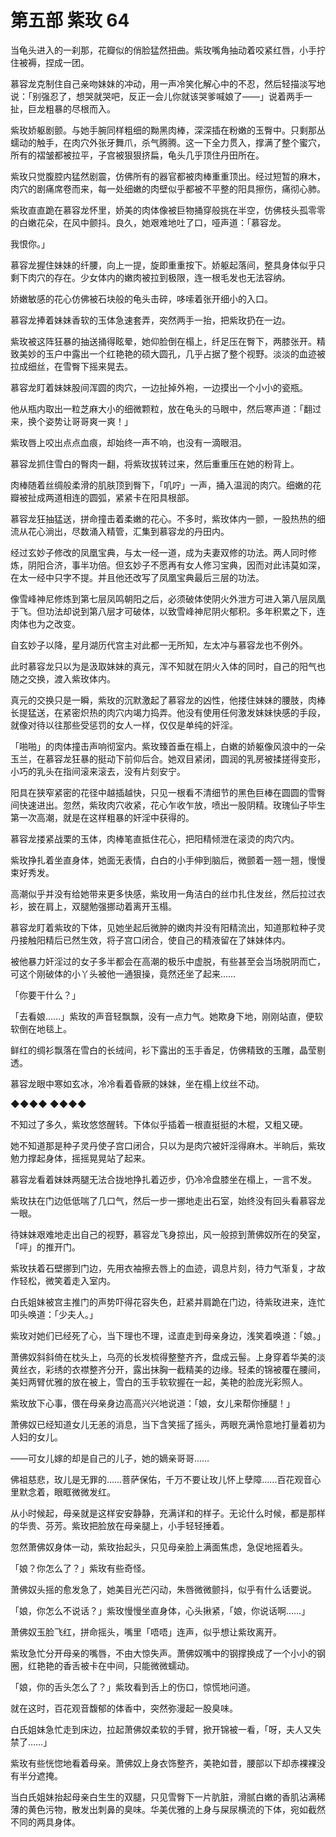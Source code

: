 # 第五部 紫玫 64

当龟头进入的一刹那，花瓣似的俏脸猛然扭曲。紫玫嘴角抽动着咬紧红唇，小手拧住被褥，捏成一团。

慕容龙克制住自己亲吻妹妹的冲动，用一声冷笑化解心中的不忍，然后轻描淡写地说：「别强忍了，想哭就哭吧，反正一会儿你就该哭爹喊娘了——」说着两手一扯，巨龙粗暴的尽根而入。

紫玫娇躯剧颤。与她手腕同样粗细的黝黑肉棒，深深插在粉嫩的玉臀中。只剩那丛蠕动的触手，在肉穴外张牙舞爪，杀气腾腾。这一下全力贯入，撑满了整个蜜穴，所有的褶皱都被拉平，子宫被狠狠挤扁，龟头几乎顶住丹田所在。

紫玫只觉腹腔内猛然剧震，仿佛所有的器官都被肉棒重重顶出。经过短暂的麻木，肉穴的剧痛席卷而来，每一处细嫩的肉壁似乎都被不平整的阳具擦伤，痛彻心肺。

紫玫直直跪在慕容龙怀里，娇美的肉体像被巨物捅穿般挑在半空，仿佛枝头孤零零的白嫩花朵，在风中颤抖。良久，她艰难地吐了口，哑声道：「慕容龙。

我恨你。」

慕容龙握住妹妹的纤腰，向上一提，旋即重重按下。娇躯起落间，整具身体似乎只剩下肉穴的存在。少女体内的嫩肉被拉到极限，连一根毛发也无法容纳。

娇嫩敏感的花心仿佛被石块般的龟头击碎，哆嗦着张开细小的入口。

慕容龙捧着妹妹香软的玉体急速套弄，突然两手一抬，把紫玫扔在一边。

紫玫被这阵狂暴的抽送捅得眩晕，她仰脸倒在榻上，纤足压在臀下，两膝张开。精致美妙的玉户中露出一个红艳艳的硕大圆孔，几乎占据了整个视野。淡淡的血迹被拉成细丝，在雪臀下摇来晃去。

慕容龙盯着妹妹股间浑圆的肉穴，一边扯掉外袍，一边摸出一个小小的瓷瓶。

他从瓶内取出一粒芝麻大小的细微颗粒，放在龟头的马眼中，然后寒声道：「翻过来，换个姿势让哥哥爽一爽！」

紫玫唇上咬出点点血痕，却始终一声不响，也没有一滴眼泪。

慕容龙抓住雪白的臀肉一翻，将紫玫拔转过来，然后重重压在她的粉背上。

肉棒随着丝绸般柔滑的肌肤顶到臀下，「叽咛」一声，捅入温润的肉穴。细嫩的花瓣被扯成两道相连的圆弧，紧紧卡在阳具根部。

慕容龙狂抽猛送，拼命撞击着柔嫩的花心。不多时，紫玫体内一颤，一股热热的细流从花心淌出，尽数涌入精管，汇集到慕容龙的丹田内。

经过玄妙子修改的凤凰宝典，与太一经一道，成为夫妻双修的功法。两人同时修炼，阴阳合济，事半功倍。但玄妙子不愿再有女人修习宝典，因而对此讳莫如深，在太一经中只字不提。并且他还改写了凤凰宝典最后三层的功法。

像雪峰神尼修炼到第七层凤鸣朝阳之后，必须破体使阴火外泄方可进入第八层凤凰于飞。但功法却说到第八层才可破体，以致雪峰神尼阴火郁积。多年积累之下，连肉体也为之改变。

自玄妙子以降，星月湖历代宫主对此都一无所知，左太冲与慕容龙也不例外。

此时慕容龙只以为是汲取妹妹的真元，浑不知就在阴火入体的同时，自己的阳气也随之交换，渡入紫玫体内。

真元的交换只是一瞬，紫玫的沉默激起了慕容龙的凶性，他搂住妹妹的腰肢，肉棒长提猛送，在紧密炽热的肉穴内竭力捣弄。他没有使用任何激发妹妹快感的手段，就像对待以往那些受惩罚的女人一样，仅仅是单纯的奸淫。

「啪啪」的肉体撞击声响彻室内。紫玫臻首垂在榻上，白嫩的娇躯像风浪中的一朵玉兰，在慕容龙狂暴的挺动下前仰后合。她双目紧闭，圆润的乳房被揉搓得变形，小巧的乳头在指间滚来滚去，没有片刻安宁。

阳具在狭窄紧密的花径中越插越快，只见一根看不清细节的黑色巨棒在圆圆的雪臀间快速进出。忽然，紫玫肉穴收紧，花心乍收乍放，喷出一股阴精。玫瑰仙子毕生第一次高潮，就是在这样粗暴的奸淫中获得的。

慕容龙搂紧战栗的玉体，肉棒笔直抵住花心，把阳精倾泄在滚烫的肉穴内。

紫玫挣扎着坐直身体，她面无表情，白白的小手伸到脑后，微颤着一翘一翘，慢慢束好秀发。

高潮似乎并没有给她带来更多快感，紫玫用一角洁白的丝巾扎住发丝，然后拉过衣衫，披在肩上，双腿勉强挪动着离开玉榻。

慕容龙盯着紫玫的下体，见她坐起后微肿的嫩肉并没有阳精流出，知道那粒种子灵丹接触阳精后已然生效，将子宫口闭合，使自己的精液留在了妹妹体内。

被他暴力奸淫过的女子多半都会在高潮的极乐中虚脱，有些甚至会当场脱阴而亡，可这个刚破体的小丫头被他一通狠操，竟然还坐了起来……

「你要干什么？」

「去看娘……」紫玫的声音轻飘飘，没有一点力气。她欺身下地，刚刚站直，便软软倒在地毯上。

鲜红的绸衫飘落在雪白的长绒间，衫下露出的玉手香足，仿佛精致的玉雕，晶莹剔透。

慕容龙眼中寒如玄冰，冷冷看着昏厥的妹妹，坐在榻上纹丝不动。

◆◆◆◆ ◆◆◆◆

不知过了多久，紫玫悠悠醒转。下体似乎插着一根直挺挺的木棍，又粗又硬。

她不知道那是种子灵丹使子宫口闭合，只以为是肉穴被奸淫得麻木。半晌后，紫玫勉力撑起身体，摇摇晃晃站了起来。

慕容龙看着妹妹两腿无法合拢地挣扎着迈步，仍冷冷盘膝坐在榻上，一言不发。

紫玫扶在门边低低喘了几口气，然后一步一挪地走出石室，始终没有回头看慕容龙一眼。

待妹妹艰难地走出自己的视野，慕容龙飞身掠出，风一般掠到萧佛奴所在的癸室，「呯」的推开门。

紫玫扶着石壁挪到门边，先用衣袖擦去唇上的血迹，调息片刻，待力气渐复，才故作轻松，微笑着走入室内。

白氏姐妹被宫主推门的声势吓得花容失色，赶紧并肩跪在门边，待紫玫进来，连忙叩头唤道：「少夫人。」

紫玫对她们已经死了心，当下理也不理，迳直走到母亲身边，浅笑着唤道：「娘。」

萧佛奴斜斜倚在枕头上，乌亮的长发梳得整整齐齐，盘成云髻。上身穿着华美的淡黄丝衣，彩绣的衣襟整齐分开，露出抹胸一截精美的边缘。轻柔的锦被覆在腰间，美妇两臂优雅的放在被上，雪白的玉手软软握在一起，美艳的脸庞光彩照人。

紫玫放下心事，偎在母亲身边高高兴兴地说道：「娘，女儿来帮你捶腿！」

萧佛奴已经知道女儿无恙的消息，当下含笑摇了摇头，两眼充满怜意地打量着初为人妇的女儿。

——可女儿嫁的却是自己的儿子，她的嫡亲哥哥……

佛祖慈悲，玫儿是无罪的……菩萨保佑，千万不要让玫儿怀上孽障……百花观音心里默念着，眼眶微微发红。

从小时候起，母亲就是这样安安静静，充满详和的样子。无论什么时候，都是那样的华贵、芬芳。紫玫把脸放在母亲腿上，小手轻轻捶着。

忽然萧佛奴身体一动，紫玫抬起头，只见母亲脸上满面焦虑，急促地摇着头。

「娘？你怎么了？」紫玫有些奇怪。

萧佛奴头摇的愈发急了，她美目光芒闪动，朱唇微微颤抖，似乎有什么话要说。

「娘，你怎么不说话？」紫玫慢慢坐直身体，心头揪紧，「娘，你说话啊……」

萧佛奴玉脸飞红，拼命摇头，嘴里「唔唔」连声，似乎想让紫玫离开。

紫玫急忙分开母亲的嘴唇，不由大惊失声。萧佛奴嘴中的钢撑换成了一个小小的钢圈，红艳艳的香舌被卡在中间，只能微微蠕动。

「娘，你的舌头怎么了？」紫玫看到舌上的伤口，惊慌地问道。

就在这时，百花观音馥郁的体香中，突然弥漫起一股臭味。

白氏姐妹急忙走到床边，拉起萧佛奴柔软的手臂，掀开锦被一看，「呀，夫人又失禁了……」

紫玫有些恍惚地看着母亲。萧佛奴上身衣饰整齐，美艳如昔，腰部以下却赤裸裸没有半分遮掩。

当白氏姐妹抬起母亲白生生的双腿，只见雪臀下一片肮脏，滑腻白嫩的香肌沾满稀薄的黄色污物，散发出刺鼻的臭味。华美优雅的上身与屎尿横流的下体，宛如截然不同的两具身体。

